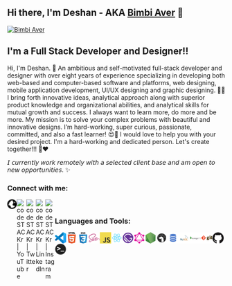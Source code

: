 ## Hi there, I'm Deshan - AKA [Bimbi Aver][website] 👋


[<img alt="Bimbi Aver" height="70px" src="https://bimbiaver.com/wp-content/uploads/2021/05/logo-transparent.svg" />][website]


## I'm a Full Stack Developer and Designer!!

Hi, I'm Deshan. 🙂 An ambitious and self-motivated full-stack developer and designer with over eight years of experience specializing in developing both web-based and computer-based software and platforms, web designing, mobile application development, UI/UX designing and graphic designing. 👨‍💻 I bring forth innovative ideas, analytical approach along with superior product knowledge and organizational abilities, and analytical skills for mutual growth and success. I always want to learn more, do more and be more. My mission is to solve your complex problems with beautiful and innovative designs. I’m hard-working, super curious, passionate, committed, and also a fast learner! 😍💯 I would love to help you with your desired project. I'm a hard-working and dedicated person. Let's create together!!! 💪❤️

𝘐 𝘤𝘶𝘳𝘳𝘦𝘯𝘵𝘭𝘺 𝘸𝘰𝘳𝘬 𝘳𝘦𝘮𝘰𝘵𝘦𝘭𝘺 𝘸𝘪𝘵𝘩 𝘢 𝘴𝘦𝘭𝘦𝘤𝘵𝘦𝘥 𝘤𝘭𝘪𝘦𝘯𝘵 𝘣𝘢𝘴𝘦 𝘢𝘯𝘥 𝘢𝘮 𝘰𝘱𝘦𝘯 𝘵𝘰 𝘯𝘦𝘸 𝘰𝘱𝘱𝘰𝘳𝘵𝘶𝘯𝘪𝘵𝘪𝘦𝘴. ✨

### Connect with me:

[<img align="left" alt="codeSTACKr.com" width="22px" src="https://raw.githubusercontent.com/iconic/open-iconic/master/svg/globe.svg" />][website]
[<img align="left" alt="codeSTACKr | YouTube" width="22px" src="https://cdn.jsdelivr.net/npm/simple-icons@v3/icons/youtube.svg" />][youtube]
[<img align="left" alt="codeSTACKr | Twitter" width="22px" src="https://cdn.jsdelivr.net/npm/simple-icons@v3/icons/twitter.svg" />][twitter]
[<img align="left" alt="codeSTACKr | LinkedIn" width="22px" src="https://cdn.jsdelivr.net/npm/simple-icons@v3/icons/linkedin.svg" />][linkedin]
[<img align="left" alt="codeSTACKr | Instagram" width="22px" src="https://cdn.jsdelivr.net/npm/simple-icons@v3/icons/instagram.svg" />][instagram]

<br />

### Languages and Tools:

[<img align="left" alt="Visual Studio Code" width="26px" src="https://raw.githubusercontent.com/github/explore/80688e429a7d4ef2fca1e82350fe8e3517d3494d/topics/visual-studio-code/visual-studio-code.png" />][webdevplaylist]
[<img align="left" alt="HTML5" width="26px" src="https://raw.githubusercontent.com/github/explore/80688e429a7d4ef2fca1e82350fe8e3517d3494d/topics/html/html.png" />][webdevplaylist]
[<img align="left" alt="CSS3" width="26px" src="https://raw.githubusercontent.com/github/explore/80688e429a7d4ef2fca1e82350fe8e3517d3494d/topics/css/css.png" />][cssplaylist]
[<img align="left" alt="Sass" width="26px" src="https://raw.githubusercontent.com/github/explore/80688e429a7d4ef2fca1e82350fe8e3517d3494d/topics/sass/sass.png" />][cssplaylist]
[<img align="left" alt="JavaScript" width="26px" src="https://raw.githubusercontent.com/github/explore/80688e429a7d4ef2fca1e82350fe8e3517d3494d/topics/javascript/javascript.png" />][jsplaylist]
[<img align="left" alt="React" width="26px" src="https://raw.githubusercontent.com/github/explore/80688e429a7d4ef2fca1e82350fe8e3517d3494d/topics/react/react.png" />][reactplaylist]
[<img align="left" alt="Gatsby" width="26px" src="https://raw.githubusercontent.com/github/explore/e94815998e4e0713912fed477a1f346ec04c3da2/topics/gatsby/gatsby.png" />][webdevplaylist]
[<img align="left" alt="GraphQL" width="26px" src="https://raw.githubusercontent.com/github/explore/80688e429a7d4ef2fca1e82350fe8e3517d3494d/topics/graphql/graphql.png" />][webdevplaylist]
[<img align="left" alt="Node.js" width="26px" src="https://raw.githubusercontent.com/github/explore/80688e429a7d4ef2fca1e82350fe8e3517d3494d/topics/nodejs/nodejs.png" />][webdevplaylist]
[<img align="left" alt="Deno" width="26px" src="https://raw.githubusercontent.com/github/explore/361e2821e2dea67711cde99c9c40ed357061cf27/topics/deno/deno.png" />][webdevplaylist]
[<img align="left" alt="SQL" width="26px" src="https://raw.githubusercontent.com/github/explore/80688e429a7d4ef2fca1e82350fe8e3517d3494d/topics/sql/sql.png" />][webdevplaylist]
[<img align="left" alt="MySQL" width="26px" src="https://raw.githubusercontent.com/github/explore/80688e429a7d4ef2fca1e82350fe8e3517d3494d/topics/mysql/mysql.png" />][webdevplaylist]
[<img align="left" alt="MongoDB" width="26px" src="https://raw.githubusercontent.com/github/explore/80688e429a7d4ef2fca1e82350fe8e3517d3494d/topics/mongodb/mongodb.png" />][webdevplaylist]
[<img align="left" alt="Git" width="26px" src="https://raw.githubusercontent.com/github/explore/80688e429a7d4ef2fca1e82350fe8e3517d3494d/topics/git/git.png" />][webdevplaylist]
[<img align="left" alt="GitHub" width="26px" src="https://raw.githubusercontent.com/github/explore/78df643247d429f6cc873026c0622819ad797942/topics/github/github.png" />][webdevplaylist]
[<img align="left" alt="Terminal" width="26px" src="https://raw.githubusercontent.com/github/explore/80688e429a7d4ef2fca1e82350fe8e3517d3494d/topics/terminal/terminal.png" />][webdevplaylist]



[website]: https://bimbiaver.com
[course]: https://bimbiaver.com
[twitter]: https://bimbiaver.com
[youtube]: https://bimbiaver.com
[instagram]: https://bimbiaver.com
[linkedin]: https://bimbiaver.com
[webdevplaylist]: https://bimbiaver.com
[jsplaylist]: https://bimbiaver.com
[cssplaylist]: https://bimbiaver.com
[reactplaylist]: https://bimbiaver.com
